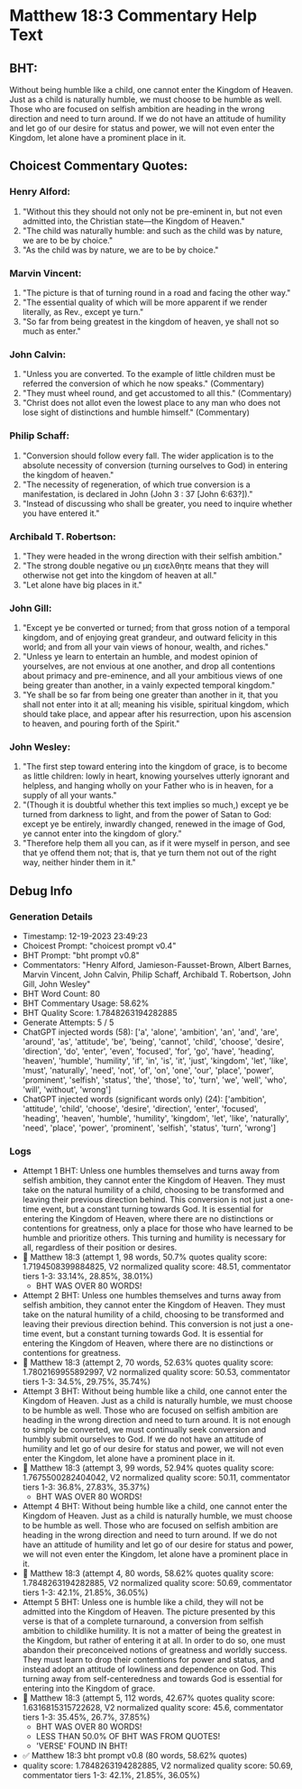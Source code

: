 # Matthew 18:3 Commentary Help Text

## BHT:
Without being humble like a child, one cannot enter the Kingdom of Heaven. Just as a child is naturally humble, we must choose to be humble as well. Those who are focused on selfish ambition are heading in the wrong direction and need to turn around. If we do not have an attitude of humility and let go of our desire for status and power, we will not even enter the Kingdom, let alone have a prominent place in it.

## Choicest Commentary Quotes:
### Henry Alford:
1. "Without this they should not only not be pre-eminent in, but not even admitted into, the Christian state—the Kingdom of Heaven."
2. "The child was naturally humble: and such as the child was by nature, we are to be by choice."
3. "As the child was by nature, we are to be by choice."

### Marvin Vincent:
1. "The picture is that of turning round in a road and facing the other way."
2. "The essential quality of which will be more apparent if we render literally, as Rev., except ye turn."
3. "So far from being greatest in the kingdom of heaven, ye shall not so much as enter."

### John Calvin:
1. "Unless you are converted. To the example of little children must be referred the conversion of which he now speaks." (Commentary)
2. "They must wheel round, and get accustomed to all this." (Commentary)
3. "Christ does not allot even the lowest place to any man who does not lose sight of distinctions and humble himself." (Commentary)

### Philip Schaff:
1. "Conversion should follow every fall. The wider application is to the absolute necessity of conversion (turning ourselves to God) in entering the kingdom of heaven." 
2. "The necessity of regeneration, of which true conversion is a manifestation, is declared in John (John 3 : 37 [John 6:63?])."
3. "Instead of discussing who shall be greater, you need to inquire whether you have entered it."

### Archibald T. Robertson:
1. "They were headed in the wrong direction with their selfish ambition."
2. "The strong double negative ου μη εισελθητε means that they will otherwise not get into the kingdom of heaven at all."
3. "Let alone have big places in it."

### John Gill:
1. "Except ye be converted or turned; from that gross notion of a temporal kingdom, and of enjoying great grandeur, and outward felicity in this world; and from all your vain views of honour, wealth, and riches."
2. "Unless ye learn to entertain an humble, and modest opinion of yourselves, are not envious at one another, and drop all contentions about primacy and pre-eminence, and all your ambitious views of one being greater than another, in a vainly expected temporal kingdom."
3. "Ye shall be so far from being one greater than another in it, that you shall not enter into it at all; meaning his visible, spiritual kingdom, which should take place, and appear after his resurrection, upon his ascension to heaven, and pouring forth of the Spirit."

### John Wesley:
1. "The first step toward entering into the kingdom of grace, is to become as little children: lowly in heart, knowing yourselves utterly ignorant and helpless, and hanging wholly on your Father who is in heaven, for a supply of all your wants."
2. "(Though it is doubtful whether this text implies so much,) except ye be turned from darkness to light, and from the power of Satan to God: except ye be entirely, inwardly changed, renewed in the image of God, ye cannot enter into the kingdom of glory."
3. "Therefore help them all you can, as if it were myself in person, and see that ye offend them not; that is, that ye turn them not out of the right way, neither hinder them in it."


## Debug Info
### Generation Details
- Timestamp: 12-19-2023 23:49:23
- Choicest Prompt: "choicest prompt v0.4"
- BHT Prompt: "bht prompt v0.8"
- Commentators: "Henry Alford, Jamieson-Fausset-Brown, Albert Barnes, Marvin Vincent, John Calvin, Philip Schaff, Archibald T. Robertson, John Gill, John Wesley"
- BHT Word Count: 80
- BHT Commentary Usage: 58.62%
- BHT Quality Score: 1.7848263194282885
- Generate Attempts: 5 / 5
- ChatGPT injected words (58):
	['a', 'alone', 'ambition', 'an', 'and', 'are', 'around', 'as', 'attitude', 'be', 'being', 'cannot', 'child', 'choose', 'desire', 'direction', 'do', 'enter', 'even', 'focused', 'for', 'go', 'have', 'heading', 'heaven', 'humble', 'humility', 'if', 'in', 'is', 'it', 'just', 'kingdom', 'let', 'like', 'must', 'naturally', 'need', 'not', 'of', 'on', 'one', 'our', 'place', 'power', 'prominent', 'selfish', 'status', 'the', 'those', 'to', 'turn', 'we', 'well', 'who', 'will', 'without', 'wrong']
- ChatGPT injected words (significant words only) (24):
	['ambition', 'attitude', 'child', 'choose', 'desire', 'direction', 'enter', 'focused', 'heading', 'heaven', 'humble', 'humility', 'kingdom', 'let', 'like', 'naturally', 'need', 'place', 'power', 'prominent', 'selfish', 'status', 'turn', 'wrong']

### Logs
- Attempt 1 BHT: Unless one humbles themselves and turns away from selfish ambition, they cannot enter the Kingdom of Heaven. They must take on the natural humility of a child, choosing to be transformed and leaving their previous direction behind. This conversion is not just a one-time event, but a constant turning towards God. It is essential for entering the Kingdom of Heaven, where there are no distinctions or contentions for greatness, only a place for those who have learned to be humble and prioritize others. This turning and humility is necessary for all, regardless of their position or desires.
- 🔄 Matthew 18:3 (attempt 1, 98 words, 50.7% quotes quality score: 1.7194508399884825, V2 normalized quality score: 48.51, commentator tiers 1-3: 33.14%, 28.85%, 38.01%) 
	- BHT WAS OVER 80 WORDS!
- Attempt 2 BHT: Unless one humbles themselves and turns away from selfish ambition, they cannot enter the Kingdom of Heaven. They must take on the natural humility of a child, choosing to be transformed and leaving their previous direction behind. This conversion is not just a one-time event, but a constant turning towards God. It is essential for entering the Kingdom of Heaven, where there are no distinctions or contentions for greatness.
- 🔄 Matthew 18:3 (attempt 2, 70 words, 52.63% quotes quality score: 1.7802169955892997, V2 normalized quality score: 50.53, commentator tiers 1-3: 34.5%, 29.75%, 35.74%)
- Attempt 3 BHT: Without being humble like a child, one cannot enter the Kingdom of Heaven. Just as a child is naturally humble, we must choose to be humble as well. Those who are focused on selfish ambition are heading in the wrong direction and need to turn around. It is not enough to simply be converted, we must continually seek conversion and humbly submit ourselves to God. If we do not have an attitude of humility and let go of our desire for status and power, we will not even enter the Kingdom, let alone have a prominent place in it.
- 🔄 Matthew 18:3 (attempt 3, 99 words, 52.94% quotes quality score: 1.7675500282404042, V2 normalized quality score: 50.11, commentator tiers 1-3: 36.8%, 27.83%, 35.37%) 
	- BHT WAS OVER 80 WORDS!
- Attempt 4 BHT: Without being humble like a child, one cannot enter the Kingdom of Heaven. Just as a child is naturally humble, we must choose to be humble as well. Those who are focused on selfish ambition are heading in the wrong direction and need to turn around. If we do not have an attitude of humility and let go of our desire for status and power, we will not even enter the Kingdom, let alone have a prominent place in it.
- 🔄 Matthew 18:3 (attempt 4, 80 words, 58.62% quotes quality score: 1.7848263194282885, V2 normalized quality score: 50.69, commentator tiers 1-3: 42.1%, 21.85%, 36.05%)
- Attempt 5 BHT: Unless one is humble like a child, they will not be admitted into the Kingdom of Heaven. The picture presented by this verse is that of a complete turnaround, a conversion from selfish ambition to childlike humility. It is not a matter of being the greatest in the Kingdom, but rather of entering it at all. In order to do so, one must abandon their preconceived notions of greatness and worldly success. They must learn to drop their contentions for power and status, and instead adopt an attitude of lowliness and dependence on God. This turning away from self-centeredness and towards God is essential for entering into the Kingdom of grace.
- 🔄 Matthew 18:3 (attempt 5, 112 words, 42.67% quotes quality score: 1.6316815315722628, V2 normalized quality score: 45.6, commentator tiers 1-3: 35.45%, 26.7%, 37.85%) 
	- BHT WAS OVER 80 WORDS! 
	- LESS THAN 50.0% OF BHT WAS FROM QUOTES! 
	- 'VERSE' FOUND IN BHT!
- ✅ Matthew 18:3 bht prompt v0.8 (80 words, 58.62% quotes)
- quality score: 1.7848263194282885, V2 normalized quality score: 50.69, commentator tiers 1-3: 42.1%, 21.85%, 36.05%)